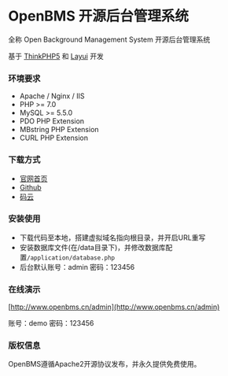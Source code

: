 # OpenBMS 开源后台管理系统

全称 Open Background Management System 开源后台管理系统

基于 [ThinkPHP5](http://www.thinkphp.cn) 和 [Layui](https://www.layui.com) 开发

### 环境要求

* Apache / Nginx / IIS
* PHP >= 7.0
* MySQL >= 5.5.0
* PDO PHP Extension
* MBstring PHP Extension
* CURL PHP Extension

### 下载方式

* [官网首页](http://www.openbms.cn)
* [Github](https://github.com/chenjiacheng/openbms)
* [码云](https://gitee.com/openbms/openbms)

### 安装使用

* 下载代码至本地，搭建虚拟域名指向根目录，并开启URL重写
* 安装数据库文件(在/data目录下)，并修改数据库配置`/application/database.php`
* 后台默认账号：admin 密码：123456

### 在线演示

[http://www.openbms.cn/admin](http://www.openbms.cn/admin)

账号：demo 密码：123456

### 版权信息

OpenBMS遵循Apache2开源协议发布，并永久提供免费使用。
